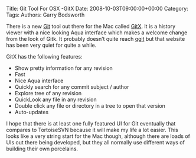 Title: Git Tool For OSX -GitX
Date: 2008-10-03T09:00:00+00:00
Category: 
Tags: 
Authors: Garry Bodsworth

There is a new [Git][1] tool out there for the Mac called [GitX][2]. It is a history viewer with a nice looking Aqua interface which makes a welcome change from the look of Gitk. It probably doesn&#8217;t quite reach [qgit][3] but that website has been very quiet for quite a while.

GitX has the following features:

*   Show pretty information for any revision
*   Fast
*   Nice Aqua interface
*   Quickly search for any commit subject / author
*   Explore tree of any revision
*   QuickLook any file in any revision
*   Double click any file or directory in a tree to open that version
*   Auto-updates

I hope that there is at least one fully featured UI for Git eventually that compares to TortoiseSVN because it will make my life a lot easier. This looks like a very string start for the Mac though, although there are loads of UIs out there being developed, but they all normally use different ways of building their own porcelains.

 [1]: http://git.or.cz/
 [2]: http://github.com/pieter/gitx/wikis
 [3]: http://digilander.libero.it/mcostalba/